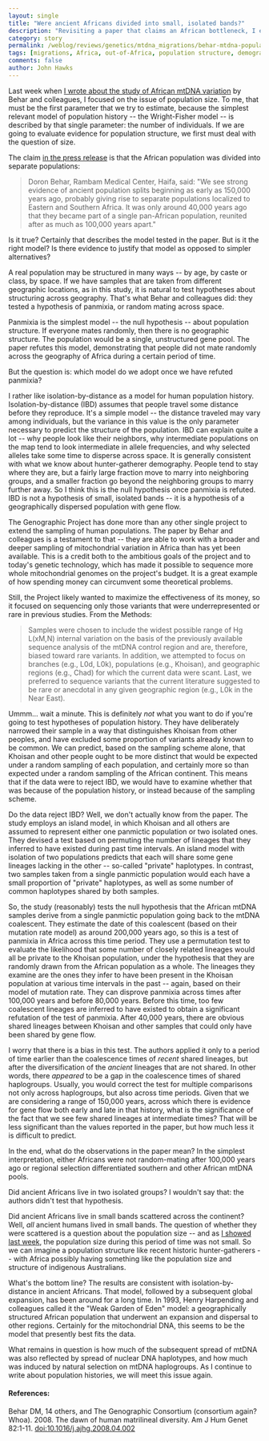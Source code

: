 ```yaml
---
layout: single 
title: "Were ancient Africans divided into small, isolated bands?" 
description: "Revisiting a paper that claims an African bottleneck, I examine the subject of population structure" 
category: story
permalink: /weblog/reviews/genetics/mtdna_migrations/behar-mtdna-population-structure-2008.html
tags: [migrations, Africa, out-of-Africa, population structure, demography, mtDNA, effective population size] 
comments: false 
author: John Hawks 
---
```


<p>
Last week when <a href="http://johnhawks.net/weblog/reviews/genetics/mtdna_migrations/sub-saharan-africa-population-size-behar-2008.html">I wrote about the study of African mtDNA variation</a> by Behar and colleagues, I focused on the issue of population size. To me, that must be the first parameter that we try to estimate, because the simplest relevant model of population history -- the Wright-Fisher model -- is described by that single parameter: the number of individuals. If we are going to evaluate evidence for population structure, we first must deal with the question of size. 
</p>

<p>
The claim <a href="http://www.eurekalert.org/pub_releases/2008-04/ngs-dom042308.php">in the press release</a> is that the African population was divided into separate populations:
</p>

<blockquote>Doron Behar, Rambam Medical Center, Haifa, said: "We see strong evidence of ancient population splits beginning as early as 150,000 years ago, probably giving rise to separate populations localized to Eastern and Southern Africa. It was only around 40,000 years ago that they became part of a single pan-African population, reunited after as much as 100,000 years apart."</blockquote>

<p>
Is it true? Certainly that describes the model tested in the paper. But is it the right model? Is there evidence to justify that model as opposed to simpler alternatives?
</p>

<p>
A real population may be structured in many ways -- by age, by caste or class, by space. If we have samples that are taken from different geographic locations, as in this study, it is natural to test hypotheses about structuring across geography. That's what Behar and colleagues did: they tested a hypothesis of panmixia, or random mating across space. 
</p>

<p>
Panmixia is the simplest model -- the null hypothesis -- about population structure. If everyone mates randomly, then there is no geographic structure. The population would be a single, unstructured gene pool. The paper refutes this model, demonstrating that people did not mate randomly across the geography of Africa during a certain period of time. 
</p>

<p>
But the question is: which model do we adopt once we have refuted panmixia? 
</p>

<p>
I rather like isolation-by-distance as a model for human population history. Isolation-by-distance (IBD) assumes that people travel some distance before they reproduce. It's a simple model -- the distance traveled may vary among individuals, but the variance in this value is the only parameter necessary to predict the structure of the population. IBD can explain quite a lot -- why people look like their neighbors, why intermediate populations on the map tend to look intermediate in allele frequencies, and why selected alleles take some time to disperse across space. It is generally consistent with what we know about hunter-gatherer demography. People tend to stay where they are, but a fairly large fraction move to marry into neighboring groups, and a smaller fraction go beyond the neighboring groups to marry further away. So I think this is the null hypothesis once panmixia is refuted. IBD is not a hypothesis of small, isolated bands -- it is a hypothesis of a geographically dispersed population with gene flow. 
</p>

<p>
The Genographic Project has done more than any other single project to extend the sampling of human populations. The paper by Behar and colleagues is a testament to that -- they are able to work with a broader and deeper sampling of mitochondrial variation in Africa than has yet been available. This is a credit both to the ambitious goals of the project and to today's genetic technology, which has made it possible to sequence more whole mitochondrial genomes on the project's budget. It is a great example of how spending money can circumvent some theoretical problems. 
</p>

<p>
Still, the Project likely wanted to maximize the effectiveness of its money, so it focused on sequencing only those variants that were underrepresented or rare in previous studies. From the Methods:
</p>

<blockquote>Samples were chosen to include the widest possible range of Hg L(xM,N) internal variation on the basis of the previously available sequence analysis of the mtDNA control region and are, therefore, biased toward rare variants. In addition, we attempted to focus on branches (e.g., L0d, L0k), populations (e.g., Khoisan), and geographic regions (e.g., Chad) for which the current data were scant. Last, we preferred to sequence variants that the current literature suggested to be rare or anecdotal in any given geographic region (e.g., L0k in the Near East). </blockquote>

<p>
Ummm... wait a minute. This is definitely <i>not</i> what you want to do if you're going to test hypotheses of population history. They have deliberately narrowed their sample in a way that distinguishes Khoisan from other peoples, and have excluded some proportion of variants already known to be common. We can predict, based on the sampling scheme alone, that Khoisan and other people ought to be more distinct that would be expected under a random sampling of each population, and certainly more so than expected under a random sampling of the African continent. This means that if the data were to reject IBD, we would have to examine whether that was because of the population history, or instead because of the sampling scheme. 
</p>

<p>
Do the data reject IBD? Well, we don't actually know from the paper. The study employs an island model, in which Khoisan and all others are assumed to represent either one panmictic population or two isolated ones. They devised a test based on permuting the number of lineages that they inferred to have existed during past time intervals. An island model with isolation of two populations predicts that each will share some gene lineages lacking in the other -- so-called "private" haplotypes. In contrast, two samples taken from a single panmictic population would each have a small proportion of "private" haplotypes, as well as some number of common haplotypes shared by both samples. 
</p>

<p>
So, the study (reasonably) tests the null hypothesis that the African mtDNA samples derive from a single panmictic population going back to the mtDNA coalescent. They estimate the date of this coalescent (based on their mutation rate model) as around 200,000 years ago, so this is a test of panmixia in Africa across this time period. They use a permutation test to evaluate the likelihood that some number of closely related lineages would all be private to the Khoisan population, under the hypothesis that they are randomly drawn from the African population as a whole. The lineages they examine are the ones they infer to have been present in the Khoisan population at various time intervals in the past -- again, based on their model of mutation rate. They can disprove panmixia across times after 100,000 years and before 80,000 years. Before this time, too few coalescent lineages are inferred to have existed to obtain a significant refutation of the test of panmixia. After 40,000 years, there are obvious shared lineages between Khoisan and other samples that could only have been shared by gene flow. 
</p>

<p>
I worry that there is a bias in this test. The authors applied it only to a period of time earlier than the coalescence times of <i>recent</i> shared lineages, but after the diversification of the <i>ancient</i> lineages that are not shared. In other words, there <i>appeared</i> to be a gap in the coalescence times of shared haplogroups. Usually, you would correct the test for multiple comparisons not only across haplogroups, but also across time periods. Given that we are considering a range of 150,000 years, across which there is evidence for gene flow both early and late in that history, what is the significance of the fact that we see few shared lineages at intermediate times? That will be less significant than the values reported in the paper, but how much less it is difficult to predict. 
</p>

<p>
In the end, what do the observations in the paper mean? In the simplest interpretation, either Africans were not random-mating after 100,000 years ago or regional selection differentiated southern and other African mtDNA pools. 
</p>

<p>
Did ancient Africans live in two isolated groups? I wouldn't say that: the authors didn't test that hypothesis. 
</p>

<p>
Did ancient Africans live in small bands scattered across the continent? Well, <i>all</i> ancient humans lived in small bands. The question of whether they were scattered is a question about the population size -- and as <a href="http://johnhawks.net/weblog/reviews/genetics/mtdna_migrations/sub-saharan-africa-population-size-behar-2008.html">I showed last week</a>, the population size during this period of time was not small. So we can imagine a population structure like recent historic hunter-gatherers -- with Africa possibly having something like the population size and structure of indigenous Australians. 
</p>

<p>
What's the bottom line? The results are consistent with isolation-by-distance in ancient Africans. That model, followed by a subsequent global expansion, has been around for a long time. In 1993, Henry Harpending and colleagues called it the "Weak Garden of Eden" model: a geographically structured African population that underwent an expansion and dispersal to other regions. Certainly for the mitochondrial DNA, this seems to be the model that presently best fits the data. 
</p>

<p>
What remains in question is how much of the subsequent spread of mtDNA was also reflected by spread of nuclear DNA haplotypes, and how much was induced by natural selection on mtDNA haplogroups. As I continue to write about population histories, we will meet this issue again. 
</p>

<h4>References:</h4>

<p class="cite">Behar DM, 14 others, and The Genographic Consortium (consortium again? Whoa). 2008. The dawn of human matrilineal diversity. Am J Hum Genet 82:1-11. <a href="http://dx.doi.org/10.1016/j.ajhg.2008.04.002">doi:10.1016/j.ajhg.2008.04.002</a></p>


